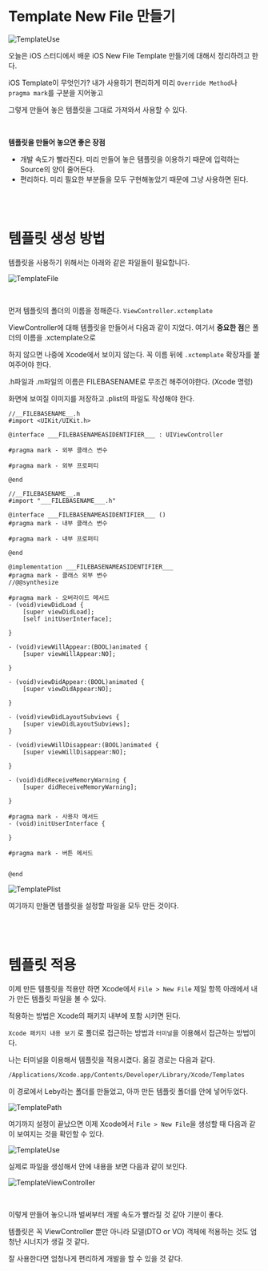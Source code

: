 # Template New File  만들기

![TemplateUse](../resources/TemplateUse.png)



오늘은 iOS 스터디에서 배운 iOS New File Template 만들기에 대해서 정리하려고 한다.

iOS Template이 무엇인가? 내가 사용하기 편리하게 미리 `Override Method`나 `pragma mark`를 구분을 지어놓고

그렇게 만들어 놓은 템플릿을 그대로 가져와서 사용할 수 있다. 

<br />

**템플릿을 만들어 놓으면 좋은 장점**

- 개발 속도가 빨라진다. 미리 만들어 놓은 템플릿을 이용하기 때문에 입력하는 Source의 양이 줄어든다.
- 편리하다. 미리 필요한 부분들을 모두 구현해놓았기 때문에 그냥 사용하면 된다.

<br />

<br />

# 템플릿 생성 방법

템플릿을 사용하기 위해서는 아래와 같은 파일들이 필요합니다.

![TemplateFile](../resources/TemplateFile.png)

<br />

먼저 템플릿의 폴더의 이름을 정해준다. `ViewController.xctemplate` 

ViewController에 대해 템플릿을 만들어서 다음과 같이 지었다. 여기서 **중요한 점**은 폴더의 이름을 .xctemplate으로

하지 않으면 나중에 Xcode에서 보이지 않는다. 꼭 이름 뒤에 `.xctemplate` 확장자를 붙여주어야 한다.

.h파일과 .m파일의 이름은 FILEBASENAME로 무조건 해주어야한다. (Xcode 명령)

화면에 보여질 이미지를 저장하고 .plist의 파일도 작성해야 한다.

````objc
//__FILEBASENAME__.h
#import <UIKit/UIKit.h>

@interface ___FILEBASENAMEASIDENTIFIER___ : UIViewController

#pragma mark - 외부 클래스 변수

#pragma mark - 외부 프로퍼티

@end
````

````objc
//__FILEBASENAME__.m
#import "___FILEBASENAME___.h"

@interface ___FILEBASENAMEASIDENTIFIER___ ()
#pragma mark - 내부 클래스 변수

#pragma mark - 내부 프로퍼티

@end

@implementation ___FILEBASENAMEASIDENTIFIER___
#pragma mark - 클래스 외부 변수
//@@synthesize

#pragma mark - 오버라이드 메서드
- (void)viewDidLoad {
    [super viewDidLoad];
    [self initUserInterface];
    
}

- (void)viewWillAppear:(BOOL)animated {
    [super viewWillAppear:NO];
    
}

- (void)viewDidAppear:(BOOL)animated {
    [super viewDidAppear:NO];
    
}

- (void)viewDidLayoutSubviews {
    [super viewDidLayoutSubviews];
}

- (void)viewWillDisappear:(BOOL)animated {
    [super viewWillDisappear:NO];
    
}

- (void)didReceiveMemoryWarning {
    [super didReceiveMemoryWarning];
    
}

#pragma mark - 사용자 메서드
- (void)initUserInterface {
    
}

#pragma mark - 버튼 메서드


@end
````



![TemplatePlist](../resources/TemplatePlist.png)

여기까지 만들면 템플릿을 설정할 파일을 모두 만든 것이다.

<br />

<br />

# 템플릿 적용

이제 만든 템플릿을 적용만 하면 Xcode에서 `File > New File` 제일 항목 아래에서 내가 만든 템플릿 파일을 볼 수 있다.

적용하는 방법은 Xcode의 패키지 내부에 포함 시키면 된다.

 `Xcode 패키지 내용 보기` 로 폴더로 접근하는 방법과 `터미널`을 이용해서 접근하는 방법이다.

나는 터미널을 이용해서 템플릿을 적용시켰다. 옮길 경로는 다음과 같다.

~~~~bash
/Applications/Xcode.app/Contents/Developer/Library/Xcode/Templates
~~~~

이 경로에서 Leby라는 폴더를 만들었고, 아까 만든 템플릿 폴더를 안에 넣어두었다.

![TemplatePath](../resources/TemplatePath.png)

여기까지 설정이 끝났으면 이제 Xcode에서 `File > New File`을 생성할 때 다음과 같이 보여지는 것을 확인할 수 있다.

![TemplateUse](../resources/TemplateUse.png)

실제로 파일을 생성해서 안에 내용을 보면 다음과 같이 보인다.

![TemplateViewController](../resources/TemplateViewController.png)

<br />

이렇게 만들어 놓으니까 벌써부터 개발 속도가 빨라질 것 같아 기분이 좋다.

템플릿은 꼭 ViewController 뿐만 아니라 모델(DTO or VO) 객체에 적용하는 것도 엄청난 시너지가 생길 것 같다.

잘 사용한다면 엄청나게 편리하게 개발을 할 수 있을 것 같다.